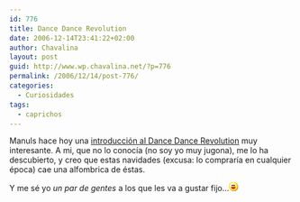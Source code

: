```yaml
---
id: 776
title: Dance Dance Revolution
date: 2006-12-14T23:41:22+02:00
author: Chavalina
layout: post
guid: http://www.wp.chavalina.net/?p=776
permalink: /2006/12/14/post-776/
categories:
  - Curiosidades
tags:
  - caprichos
---
```

Manuls hace hoy una <a href="http://manuls.inopia.net/archivos/introduccion-al-dance-dance-revolution" target="_blank">introducci&oacute;n al Dance Dance Revolution</a> muy interesante. A mi, que no lo conoc&iacute;a (no soy yo muy jugona), me lo ha descubierto, y creo que estas navidades (excusa: lo comprar&iacute;a en cualquier época) cae una alfombrica de éstas.

Y me sé yo _un par de gentes_ a los que les va a gustar fijo…![emo](/imagenes/emoticonos/risa.gif)
